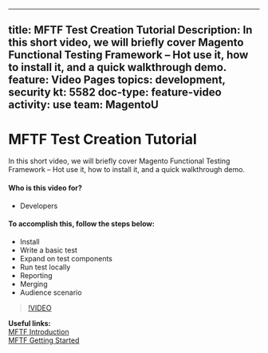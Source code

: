 
---
title: MFTF Test Creation Tutorial
Description: In this short video, we will briefly cover Magento Functional Testing Framework – Hot use it, how to install it, and a quick walkthrough demo.
feature: Video Pages
topics: development, security
kt: 5582
doc-type: feature-video
activity: use
team: MagentoU
---
# MFTF Test Creation Tutorial

In this short video, we will briefly cover Magento Functional Testing Framework – Hot use it, how to install it, and a quick walkthrough demo.

#### Who is this video for?
* Developers

#### To accomplish this, follow the steps below:
* Install
* Write a basic test
* Expand on test components
* Run test locally
* Reporting
* Merging
* Audience scenario

>[!VIDEO](https://video.tv.adobe.com/v/35770)

**Useful links:**
<br/>
[MFTF Introduction](https://devdocs.magento.com/mftf/docs/introduction.html)
<br/>
[MFTF Getting Started](https://devdocs.magento.com/mftf/docs/getting-started.html)
